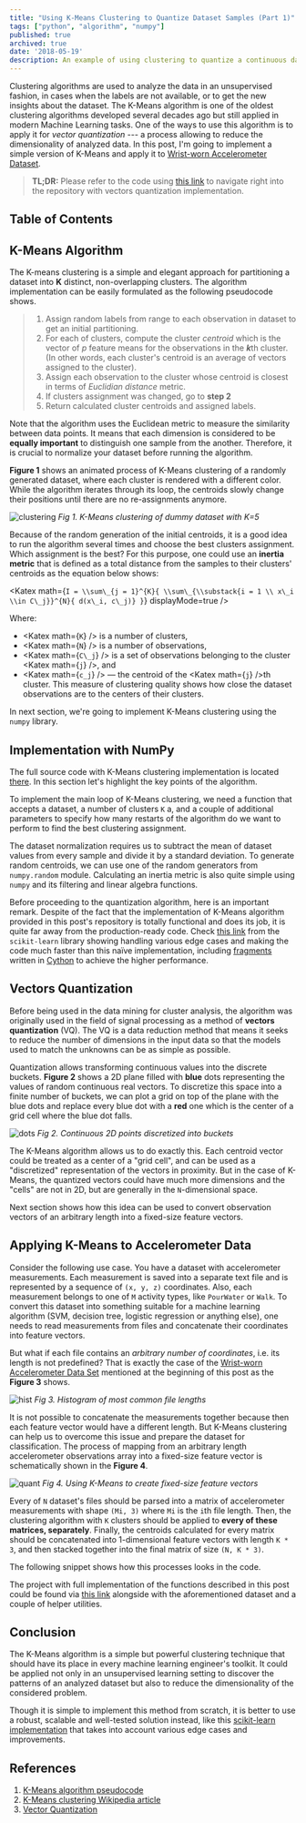 ```yaml
---
title: "Using K-Means Clustering to Quantize Dataset Samples (Part 1)"
tags: ["python", "algorithm", "numpy"]
published: true
archived: true
date: '2018-05-19'
description: An example of using clustering to quantize a continuous dataset into a fixed-size feature vectors
---
```

<script>
    import Gist from '../gist.svelte';
    import Katex from '../katex.svelte';
</script>

<!--preamble-->

Clustering algorithms are used to analyze the data in an unsupervised fashion, in
cases when the labels are not available, or to get the new insights about the dataset.
The K-Means algorithm is one of the oldest clustering algorithms developed
several decades ago but still applied in modern Machine Learning tasks. One of the ways
to use this algorithm is to apply it for _vector quantization_ --- a process allowing
to reduce the dimensionality of analyzed data. In this post, I'm going to
implement a simple version of K-Means and apply it to [Wrist-worn Accelerometer Dataset](https://archive.ics.uci.edu/ml/datasets/Dataset+for+ADL+Recognition+with+Wrist-worn+Accelerometer).

<!--more-->

> **TL;DR:** Please refer to the code using [this link]("https://github.com/devforfu/Blog/tree/master/kmeans) to navigate right into the repository with vectors quantization implementation.

## Table of Contents

## K-Means Algorithm

The K-means clustering is a simple and elegant approach for partitioning a dataset
into **K** distinct, non-overlapping clusters. The algorithm implementation
can be easily formulated as the following pseudocode shows.

<blockquote class="algo">
  <ol>    
    <li>
      Assign random labels from range <Katex math={`1...K`} /> to each observation in
      dataset to get an initial partitioning.
    </li>
    <li>
      For each of <Katex math={`K`} /> clusters, compute the cluster <em>centroid</em> which is
      the vector of <em>p</em> feature means for the observations in the
      <strong><em>k</em></strong>th cluster. (In other words, each cluster's centroid is
      an average of vectors assigned to the cluster).
    </li>
    <li>
      Assign each observation to the cluster whose centroid is closest in
      terms of <em>Euclidian distance</em> metric.
    </li>
    <li>If clusters assignment was changed, go to <strong>step 2</strong></li>
    <li>Return calculated cluster centroids and assigned labels.</li>
  </ol>
</blockquote>

Note that the algorithm uses the Euclidean metric to measure the similarity between
data points. It means that each dimension is considered to be **equally important**
to distinguish one sample from the another. Therefore, it is crucial to normalize
your dataset before running the algorithm.

**Figure 1** shows an animated process of K-Means clustering of a randomly
generated dataset, where each cluster is rendered with a different color.
While the algorithm iterates through its loop, the centroids slowly change 
their positions until there are no re-assignments anymore.

<div class="image-container">
    <img class="image" src="/images/posts/clustering.gif" alt="clustering"/>
    <em class="image-title">Fig 1. K-Means clustering of dummy dataset with K=5</em>
</div>

Because of the random generation of the initial centroids, it is a good idea to
run the algorithm several times and choose the best clusters assignment. Which
assignment is the best? For this purpose, one could use an **inertia metric** that
is defined as a total distance from the samples to their clusters' centroids as the 
equation below shows:

<Katex math={`I = \\sum\_{j = 1}^{K}{ \\sum\_{\\substack{i = 1 \\ x\_i \\in C\_j}}^{N}{ d(x\_i, c\_j)} }`} displayMode=true />

Where: 
* <Katex math={`K`} /> is a number of clusters,
* <Katex math={`N`} /> is a number of observations,
* <Katex math={`C\_j`} /> is a set of observations belonging to the cluster <Katex math={`j`} />, and 
* <Katex math={`c_j`} /> &mdash; the centroid of the <Katex math={`j`} />th cluster. This measure of clustering quality 
shows how close the dataset observations are to the centers of their clusters.

In next section, we're going to implement K-Means clustering using the `numpy` library.

## Implementation with NumPy

The full source code with K-Means clustering implementation is located
[there](https://github.com/devforfu/Blog/blob/master/kmeans/kmeans.py).
In this section let's highlight the key points of the algorithm.

To implement the main loop of K-Means clustering, we need a function that accepts
a dataset, a number of clusters `K` a, and a couple of additional
parameters to specify how many restarts of the algorithm do we want to perform to
find the best clustering assignment.

<Gist gistId="43e1a43054bd22081b71083d66ca0464"></Gist>

The dataset normalization requires us to subtract the mean of dataset values
from every sample and divide it by a standard deviation. To generate random
centroids, we can use one of the random generators from `numpy.random` module.
Calculating an inertia metric is also quite simple using `numpy` and its
filtering and linear algebra functions.

<Gist gistId="37642a7caddc5f38fba331895d6356e7"></Gist>

Before proceeding to the quantization algorithm, here is an important remark. Despite
of the fact that the implementation of K-Means algorithm provided in this post's
repository is totally functional and does its job, it is quite far away from the
production-ready code. Check [this link](https://github.com/scikit-learn/scikit-learn/blob/master/sklearn/cluster/k_means_.py)
from the `scikit-learn` library showing handling various edge cases and making the code
much faster than this naïve implementation, including [fragments](https://github.com/scikit-learn/scikit-learn/blob/master/sklearn/cluster/_k_means.pyx)
written in [Cython](http://cython.org/) to achieve the higher performance.

## Vectors Quantization

Before being used in the data mining for cluster analysis, the algorithm was originally
used in the field of signal processing as a method of **vectors quantization** (VQ).
The VQ is a data reduction method that means it seeks to reduce the number
of dimensions in the input data so that the models used to match the unknowns can
be as simple as possible.

Quantization allows transforming continuous values into the discrete buckets. **Figure 2**
shows a 2D plane filled with **blue** dots representing the values of random continuous
real vectors. To discretize this space into a finite number of buckets, we can
plot a grid on top of the plane with the blue dots and replace every blue dot with a **red**
one which is the center of a grid cell where the blue dot falls.

<div class="image-container">
    <img class="image" src="/images/posts/dots.png" alt="dots">
    <em class="image-title">Fig 2. Continuous 2D points discretized into buckets</em>
</div>

The K-Means algorithm allows us to do exactly this. Each centroid vector could
be treated as a center of a "grid cell", and can be used as a "discretized"
representation of the vectors in proximity. But in the case of K-Means, the
quantized vectors could have much more dimensions and the "cells" are not in 2D, but
are generally in the `N`-dimensional space.

Next section shows how this idea can be used to convert observation vectors of
an arbitrary length into a fixed-size feature vectors.

## Applying K-Means to Accelerometer Data

Consider the following use case. You have a dataset with accelerometer
measurements. Each measurement is saved into a separate text file and is
represented by a sequence of `(x, y, z)` coordinates. Also, each measurement
belongs to one of `M` activity types, like `PourWater` or `Walk`. To convert
this dataset into something suitable for a machine learning algorithm
(SVM, decision tree, logistic regression or anything else), one needs to read
measurements from files and concatenate their coordinates into feature vectors.

But what if each file contains an _arbitrary number of coordinates_, i.e.
its length is not predefined? That is exactly the case of the [Wrist-worn Accelerometer Data Set](https://archive.ics.uci.edu/ml/datasets/Dataset+for+ADL+Recognition+with+Wrist-worn+Accelerometer)
mentioned at the beginning of this post as the **Figure 3** shows.

<div class="image-container">
    <img class="image" src="/images/posts/num_of_files_hist.png" alt="hist">
    <em class="image-title">Fig 3. Histogram of most common file lengths</em>
</div>

It is not possible to concatenate the measurements together because then each
feature vector would have a different length. But K-Means clustering can help us 
to overcome this issue and prepare the dataset for classification. The process of
mapping from an arbitrary length accelerometer observations array into a
fixed-size feature vector is schematically shown in the **Figure 4**.

<div class="image-container">
    <img class="image" src="/images/posts/kmeans_quantization.png" alt="quant">
    <em class="image-title">Fig 4. Using K-Means to create fixed-size feature vectors</em>
</div>

Every of `N` dataset's files should be parsed into a matrix of accelerometer
measurements with shape `(Mi, 3)` where `Mi` is the `i`th file length.
Then, the clustering algorithm with `K` clusters should be applied to
**every of these matrices, separately**. Finally, the centroids calculated for every
matrix should be concatenated into 1-dimensional feature vectors with length
`K * 3`, and then stacked together into the final matrix of
size `(N, K * 3)`.

The following snippet shows how this processes looks in the code.

<Gist gistId="8e302609ae11cc70c1b18bcf88a7cff7"></Gist>

The project with full implementation of the functions described in this post
could be found via [this link](https://github.com/devforfu/Blog/tree/master/kmeans)
alongside with the aforementioned dataset and a couple of helper utilities.

## Conclusion

The K-Means algorithm is a simple but powerful clustering technique that
should have its place in every machine learning engineer's toolkit. It could be
applied not only in an unsupervised learning setting to discover the patterns of
an analyzed dataset but also to reduce the dimensionality of the considered
problem.

Though it is simple to implement this method from scratch, it is
better to use a robust, scalable and well-tested solution instead, like this
[scikit-learn implementation](http://scikit-learn.org/stable/modules/generated/sklearn.cluster.KMeans.html) 
that takes into account various edge cases and improvements.

## References

<ol>
  <li><a href="http://stanford.edu/~cpiech/cs221/handouts/kmeans.html">K-Means algorithm pseudocode</a></li>
  <li><a href="https://en.wikipedia.org/wiki/K-means_clustering">K-Means clustering Wikipedia article</a></li>
  <li><a href="http://web.science.mq.edu.au/~cassidy/comp449/html/ch10s03.html">Vector Quantization</a></li>
</ol>
